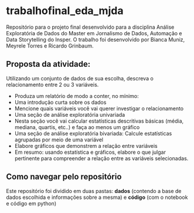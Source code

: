 # trabalhofinal_eda_mjda
Repositório para o projeto final desenvolvido para a disciplina Análise Exploratória de Dados do Master em Jornalismo de Dados, Automação e Data Storytelling do Insper.
O trabalho foi desenvolvido por Bianca Muniz, Meyrele Torres e Ricardo Grinbaum.

## Proposta da atividade:
Utilizando um conjunto de dados de sua escolha, descreva o relacionamento entre 2 ou 3 variáveis.
* Produza um relatório de modo a conter, no mínimo:
* Uma introdução curta sobre os dados
* Mencione quais variáveis você vai querer investigar o relacionamento
* Uma seção de análise exploratória univariada
* Nesta seção você vai calcular estatísticas descritivas básicas (média, mediana, quartis, etc..) e faça ao menos um gráfico
* Uma seção de análise exploratória bivariada: Calcule estatísticas agrupadas por meio de uma variável
* Elabore gráficos que demonstrem a relação entre variáveis
* Em resumo: usando estatística e gráficos, elabore o que julgar pertinente para compreender a relação entre as variáveis selecionadas.

## Como navegar pelo repositório
Este repositório foi dividido em duas pastas: **dados** (contendo a base de dados escolhida e informações sobre a mesma) e **código** (com o notebook e código em python)

